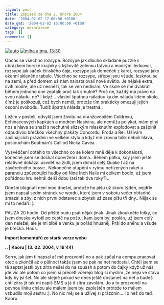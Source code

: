 ```yaml
---
layout: post
title: Zápisek ze dne 2. února 2004
date: '2004-02-02 17:00:00 +0100'
date_gmt: '2004-02-02 16:00:00 +0100'
category: nezařazené
tags: []
comments: []
---
```

<div >  <a href="%base_url%/assets/old-images/svetla.jpg"><img alt="auto" src="%base_url%/assets/old-images/svetla.jpg"></a>  <a href="%base_url%/assets/old-images/cerno.jpg"><img alt="mlha a tma, 13:30" src="%base_url%/assets/old-images/cerno.jpg"></a>  </div>
<p>Občas se všechno rozsype. Rozsype jak dlouho skládané puzzle s obrázkem horské  krajinky s kýčovitě zelenou trávou a modrými ledoovci, rozsype jak sáček  čínského čaje, rozsype jak domeček z karet, rozsype jako okenní  skleněné tabule. Všechno se rozsype, střepy jsou všude, lesknou se na zemi, a  před domem už nám nainstalovali nové světlo. Je nějaké extra, svítí modře,  ale už nesněží, tak se ven nedívám. Ve škole se mě dvakrát během jednoho dne  zeptali: proč tak smutně? Proč ne, každý má právo na svou náladu, ne? I když…  vlastní špatnou náladou kazím náladu lidem okolo, čímž je poškozuji, což  bych neměl, protože tím prakticky omezuji jejich osobní svobodu. Tudíž špatná  nálada je trestná..</p>
<p>Ležím v posteli, odvykl jsem životu na oranžovobílém Coldrexu, Echinaceových kapkách a  modrém Nasivinu, ale nemůžu polykat, mám plný nos a hlava se snaží s nechutně slizským  mlasknutím explodovat a zašpinit odpudivou břečkou všechny plakáty Concordu, Froda  a Rei. Užívám začínajících prázdnin ve velkém stylu a když mě zrovna tolik nebolí  hlava, poslouchám Boatman's Call od Nicka Cavea..</p>
<p>Vysvědčení dotáhlo to všechno co se kolem mně děje k dokonalosti, konečně jsem  se dočkal opovržení i doma.. Během pátku, kdy jsem ještě relativně dokázal usedět  na židli, jsem dohrál celý Quake I až na závěrečného bosse.. Nekonečné otupění  v rytmu neřízených raket a paranoiu způsobující hudby od Nine Inch Nails mi  celkem bodlo, už jsem pořádnou hru nehrál delší dobu (asi tak dva roky?)..</p>
<p>Dnešní blognutí není moc dnešní, protože ho píšu už skoro týden, nejdřív jsem  napsal sedm stránek ve wordu, které jsem v sobotu večer obřadně smazal a zbyl  z nich první odstavec a zbytek už zase píšu tři dny.. Nějak se mi to nedaří :(.</p>
<p>PAUZA 20 hodin. Od příště budu psát nějak jinak. Jinak zkoukněte fotky, co jsem  dneska vyfotil po cestě na poštu, kam jsem byl poslán, už jsem celý den neležel,  ale je mi blbě a venku je pořád hnusněj. Prší do sněhu a všude je břečka. Hnus.</p>
<div class="import-komentaru">
<p><strong>Import komentářů ze starší verze webu</strong></p>
<div class="comment">
<p style="font-weight:bold"><span class="compredmet">..</span> | <span class="comname">Kaoru</span> | (3.&nbsp;02.&nbsp;2004,&nbsp;v&nbsp;19:44)</p>
<p>Sorry, jak jem ti napsal ať mě prozvoníš no a pak začal na compu pracovat otec a zkončil až o půlnoci takže jsem se pak na net nedostal. Chtěl jsem se tě zeptat jestli bys zítra nešel do na squash a potom do čajky když už nás jde víc ale potom co jsem si přečetl včerejší blog si myslím ,že nejsi ve stavu kdy by jsi šel. No ale stejně pokud se dnes ještě dostaneš na net a budeš chtí zítra jít tak mi napiš SMS a já ti zítra zavolám. Jo a to prozvoněí na pevnou linku chápu ale málem jsem byl zapleštěn protože to málem vzbudilo mojí sestru :). No nic měj se a užívej si prázdnin... lip než do teď. Kaoru </p>
</div>
</div>
